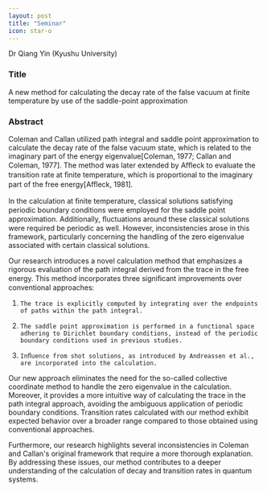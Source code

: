 ```yaml
---
layout: post
title: "Seminar"
icon: star-o
---
```


Dr Qiang Yin (Kyushu University)

### Title

A new method for calculating the decay rate of the false vacuum at
finite temperature by use of the saddle-point approximation



### Abstract

Coleman and Callan utilized path integral and saddle point
approximation to calculate the decay rate of the false vacuum state,
which is related to the imaginary part of the energy
eigenvalue[Coleman, 1977; Callan and Coleman, 1977]. The method was
later extended by Aﬄeck to evaluate the transition rate at ﬁnite
temperature, which is proportional to the imaginary part of the free
energy[Aﬄeck, 1981].

In the calculation at ﬁnite temperature, classical solutions
satisfying periodic boundary conditions were employed for the saddle
point approximation. Additionally, ﬂuctuations around these classical
solutions were required be periodic as well. However, inconsistencies
arose in this framework, particularly concerning the handling of the
zero eigenvalue associated with certain classical solutions.

Our research introduces a novel calculation method that emphasizes a rigorous evaluation of the path integral derived from the trace in the free energy. This method incorporates three signiﬁcant improvements over conventional approaches:

1.     The trace is explicitly computed by integrating over the endpoints of paths within the path integral.

2.     The saddle point approximation is performed in a functional space adhering to Dirichlet boundary conditions, instead of the periodic boundary conditions used in previous studies.

3.     Inﬂuence from shot solutions, as introduced by Andreassen et al., are incorporated into the calculation.

Our new approach eliminates the need for the so-called collective
coordinate method to handle the zero eigenvalue in the
calculation. Moreover, it provides a more intuitive way of calculating
the trace in the path integral approach, avoiding the ambiguous
application of periodic boundary conditions. Transition rates
calculated with our method exhibit expected behavior over a broader
range compared to those obtained using conventional approaches.

Furthermore, our research highlights several inconsistencies in
Coleman and Callan's original framework that require a more thorough
explanation. By addressing these issues, our method contributes to a
deeper understanding of the calculation of decay and transition rates
in quantum systems.

 